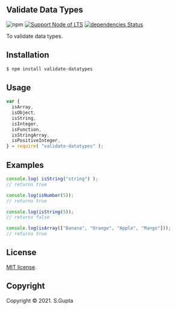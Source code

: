 ## Validate Data Types

![npm](https://img.shields.io/npm/v/validate-datatypes) [![Support Node of LTS](https://img.shields.io/badge/node-latest-brightgreen.svg)](https://nodejs.org/) [![dependencies Status](https://img.shields.io/badge/dependencies-none-brightgreen.svg)](https://nodejs.org/)

To validate data types.

## Installation

```bash
$ npm install validate-datatypes
```

## Usage

```javascript
var {
  isArray,
  isObject,
  isString,
  isInteger,
  isFunction,
  isStringArray,
  isPositiveInteger,
} = require( "validate-datatypes" );
```

## Examples

```javascript
console.log( isString("string") );
// returns true

console.log(isNumber(5));
// returns true

console.log(isString(5));
// returns false

console.log(isArray(["Banana", "Orange", "Apple", "Mango"]));
// returns true
```

## License

[MIT license](http://opensource.org/licenses/MIT).

## Copyright

Copyright &copy; 2021. S.Gupta
